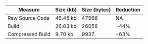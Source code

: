 | Measure | Size (kb) | Size (bytes) | Reduction |
| --- | --- | --- | --- |
| Raw Source Code | 46.45 kb | 47566 | NA |
| Build | 26.03 kb | 26656 | -44% |
| Compressed Build | 9.70 kb | 9937 | -63% |
